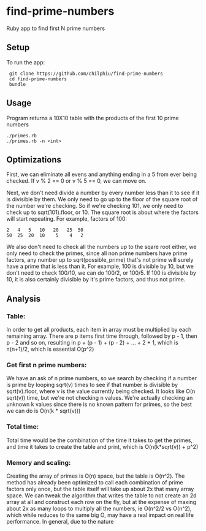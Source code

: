 # find-prime-numbers
Ruby app to find first N prime numbers

## Setup
To run the app:

```
 git clone https://github.com/chilphiu/find-prime-numbers
 cd find-prime-numbers
 bundle
```

## Usage
Program returns a 10X10 table with the products of the first 10 prime numbers
```
./primes.rb
./primes.rb -n <int>
```

## Optimizations
First, we can eliminate all evens and anything ending in a 5 from ever being checked. If v % 2 == 0 or v % 5 == 0, we can move on.

Next, we don't need divide a number by every number less than it to see if it is divisible by them. We only need to go up to the floor of the square root of the number we're checking. So if we're checking 101, we only need to check up to sqrt(101).floor, or 10. The square root is about where the factors will start repeating. For example, factors of 100:
```
2   4   5   10   20   25  50
50  25  20  10    5    4   2
```

We also don't need to check all the numbers up to the sqare root either, we only need to check the primes, since all non prime numbers have prime factors, any number up to sqrt(possible_prime) that's not prime will surely have a prime that is less than it. For example, 100 is divisible by 10, but we don't need to check 100/10, we can do 100/2, or 100/5. If 100 is divisible by 10, it is also certainly divisible by it's prime factors, and thus not prime.

## Analysis
### Table:

In order to get all products, each item in array must be multiplied by each remaining array. There are p items first time through, followed by p - 1, then p - 2 and so on, resulting in p + (p - 1) + (p - 2) + ... + 2 + 1, which is n(n+1)/2, which is essential O(p^2)

### Get first n prime numbers:
We have an ask of n prime numbers, so we search by checking if a number is prime by looping sqrt(v) times to see if that number is divisible by sqrt(v).floor, where v is the value currently being checked. It looks like O(n sqrt(v)) time, but we're not checking n values. We're actually checking an unknown k values since there is no known pattern for primes, so the best we can do is O(n(k * sqrt(v)))

### Total time:
Total time would be the combination of the time it takes to get the primes, and time it takes to create the table and print, which is O(n(k*sqrt(v)) + p^2)

### Memory and scaling:
Creating the array of primes is O(n) space, but the table is O(n^2). The method has already been optimized to call each combination of prime factors only once, but the table itself will take up about 2x that many array space. We can tweak the algorithm that writes the table to not create an 2d array at all and construct each row on the fly, but at the expense of maxing about 2x as many loops to multiply all the numbers, ie O(n^2/2 vs O(n^2), which while reduces to the same big O, may have a real impact on real life performance. In general, due to the nature 
